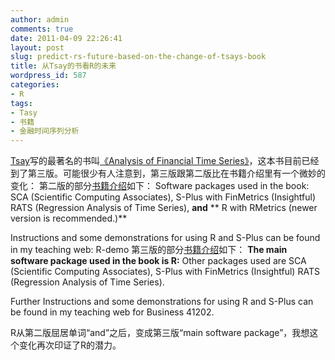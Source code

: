 ```yaml
---
author: admin
comments: true
date: 2011-04-09 22:26:41
layout: post
slug: predict-rs-future-based-on-the-change-of-tsays-book
title: 从Tsay的书看R的未来
wordpress_id: 587
categories:
- R
tags:
- Tasy
- 书籍
- 金融时间序列分析
---
```


[Tsay](http://faculty.chicagobooth.edu/ruey.tsay/)写的最著名的书叫[《Analysis of Financial Time Series》](http://faculty.chicagobooth.edu/ruey.tsay/teaching/)，这本书目前已经到了第三版。可能很少有人注意到，第三版跟第二版比在书籍介绍里有一个微妙的变化：
第二版的部分[书籍介绍](http://faculty.chicagobooth.edu/ruey.tsay/teaching/fts2/)如下：
Software packages used in the book:
SCA (Scientific Computing Associates),
S-Plus with FinMetrics (Insightful)
RATS (Regression Analysis of Time Series),
**and**
** R with RMetrics (newer version is recommended.)**

Instructions and some demonstrations for using R and S-Plus
can be found in my teaching web: R-demo
第三版的部分[书籍介绍](http://faculty.chicagobooth.edu/ruey.tsay/teaching/fts3/)如下：
**The main software package used in the book is R:**
Other packages used are
SCA (Scientific Computing Associates),
S-Plus with FinMetrics (Insightful)
RATS (Regression Analysis of Time Series).

Further Instructions and some demonstrations for using R and S-Plus
can be found in my teaching web for Business 41202.

R从第二版屈居单词“and”之后，变成第三版“main software package”，我想这个变化再次印证了R的潜力。

